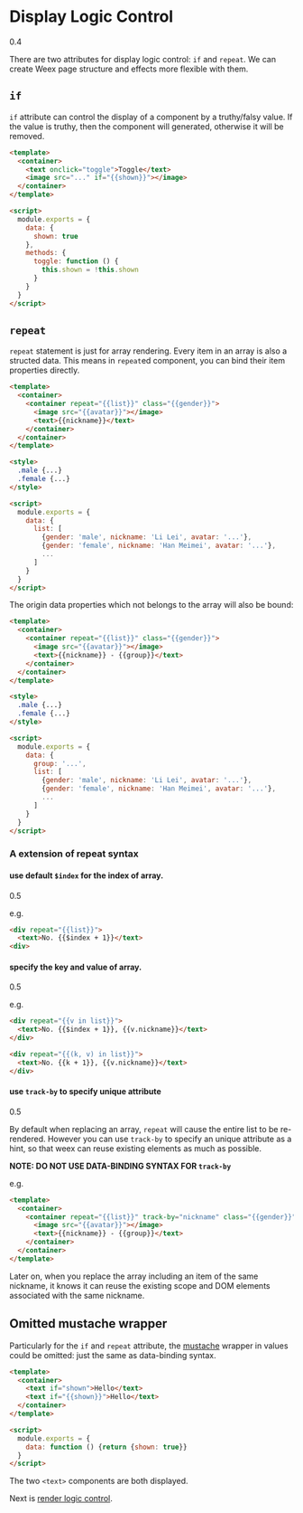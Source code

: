 # Display Logic Control
<span class="weex-version">0.4</span>

There are two attributes for display logic control: `if` and `repeat`. We can create Weex page structure and effects more flexible with them.

## `if`

`if` attribute can control the display of a component by a truthy/falsy value. If the value is truthy, then the component will generated, otherwise it will be removed.

```html
<template>
  <container>
    <text onclick="toggle">Toggle</text>
    <image src="..." if="{{shown}}"></image>
  </container>
</template>

<script>
  module.exports = {
    data: {
      shown: true
    },
    methods: {
      toggle: function () {
        this.shown = !this.shown
      }
    }
  }
</script>
```

## `repeat`

`repeat` statement is just for array rendering. Every item in an array is also a structed data. This means in `repeat`ed component, you can bind their item properties directly.

```html
<template>
  <container>
    <container repeat="{{list}}" class="{{gender}}">
      <image src="{{avatar}}"></image>
      <text>{{nickname}}</text>
    </container>
  </container>
</template>

<style>
  .male {...}
  .female {...}
</style>

<script>
  module.exports = {
    data: {
      list: [
        {gender: 'male', nickname: 'Li Lei', avatar: '...'},
        {gender: 'female', nickname: 'Han Meimei', avatar: '...'},
        ...
      ]
    }
  }
</script>
```

The origin data properties which not belongs to the array will also be bound:

```html
<template>
  <container>
    <container repeat="{{list}}" class="{{gender}}">
      <image src="{{avatar}}"></image>
      <text>{{nickname}} - {{group}}</text>
    </container>
  </container>
</template>

<style>
  .male {...}
  .female {...}
</style>

<script>
  module.exports = {
    data: {
      group: '...',
      list: [
        {gender: 'male', nickname: 'Li Lei', avatar: '...'},
        {gender: 'female', nickname: 'Han Meimei', avatar: '...'},
        ...
      ]
    }
  }
</script>
```

### A extension of repeat syntax

#### use default `$index` for the index of array.
<span class="weex-version">0.5</span>
 
e.g.

```html
<div repeat="{{list}}">
  <text>No. {{$index + 1}}</text>
<div>
```

#### specify the key and value of array.
<span class="weex-version">0.5</span>

e.g.

```html
<div repeat="{{v in list}}">
  <text>No. {{$index + 1}}, {{v.nickname}}</text>
</div>
```

```html
<div repeat="{{(k, v) in list}}">
  <text>No. {{k + 1}}, {{v.nickname}}</text>
</div>
```

#### use `track-by` to specify unique attribute
<span class="weex-version">0.5</span>
 
By default when replacing an array, `repeat` will cause the entire list to be re-rendered. However you can use `track-by` to specify an unique attribute as a hint, so that weex can reuse existing elements as much as possible.

**NOTE: DO NOT USE DATA-BINDING SYNTAX FOR `track-by`**

e.g.
```html
<template>
  <container>
    <container repeat="{{list}}" track-by="nickname" class="{{gender}}">
      <image src="{{avatar}}"></image>
      <text>{{nickname}} - {{group}}</text>
    </container>
  </container>
</template>
```

Later on, when you replace the array including an item of the same nickname, it knows it can reuse the existing scope and DOM elements associated with the same nickname.

## Omitted mustache wrapper

Particularly for the `if` and `repeat` attribute, the [mustache](https://mustache.github.io/) wrapper in values could be omitted: just the same as data-binding syntax.

```html
<template>
  <container>
    <text if="shown">Hello</text>
    <text if="{{shown}}">Hello</text>
  </container>
</template>

<script>
  module.exports = {
    data: function () {return {shown: true}}
  }
</script>
```

The two `<text>` components are both displayed.

Next is [render logic control](./render-logic.md).
